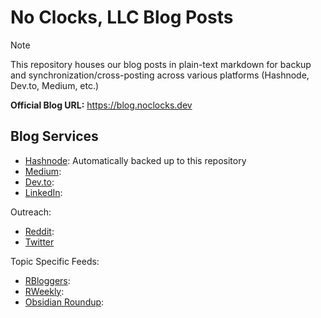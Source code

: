 # No Clocks, LLC Blog Posts

> [!NOTE]
> This repository houses our blog posts in plain-text markdown for backup and synchronization/cross-posting across various platforms (Hashnode, Dev.to, Medium, etc.)

**Official Blog URL:** <https://blog.noclocks.dev>

## Blog Services

- [Hashnode](): Automatically backed up to this repository
- [Medium]():
- [Dev.to]():
- [LinkedIn]():

Outreach:

- [Reddit]():
- [Twitter]()

Topic Specific Feeds:

- [RBloggers]():
- [RWeekly]():
- [Obsidian Roundup]():
